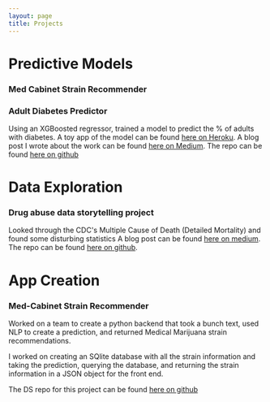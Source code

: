 ```yaml
---
layout: page
title: Projects
---
```


# Predictive Models

### Med Cabinet Strain Recommender



### Adult Diabetes Predictor

Using an XGBoosted regressor, trained a model to predict the % of adults with diabetes.
A toy app of the model can be found [here on Heroku](http://adult-diabetes-predictor.herokuapp.com/).
A blog post I wrote about the work can be found [here on Medium](https://medium.com/@ethan.skamarock/can-changes-be-made-to-reduce-diabetes-26e9237a7673?source=friends_link&sk=e1b5a6c2a42e4362dbc5a3d9d69e6ade).
The repo can be found [here on github](https://github.com/Phatdeluxe/adult_diabetes_prediction)

# Data Exploration

### Drug abuse data storytelling project

Looked through the CDC's Multiple Cause of Death (Detailed Mortality) and found some disturbing statistics
A blog post can be found [here on medium](https://medium.com/@ethan.skamarock/will-there-ever-be-change-to-this-epidemic-3c4ae69a30ba).
The repo can be found [here on github](https://github.com/Phatdeluxe/Portfolio-Projects/blob/master/Portfolio_project_OD_deaths.ipynb/).

# App Creation

### Med-Cabinet Strain Recommender

Worked on a team to create a python backend that took a bunch text, used NLP to create a prediction, and returned Medical Marijuana strain recommendations.

I worked on creating an SQlite database with all the strain information and taking the prediction, querying the database, and returning the strain information in a JSON object for the front end.

The DS repo for this project can be found [here on github](https://github.com/build-med-cabinet-3/Machine-learning)
